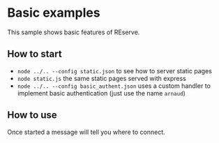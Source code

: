 # Basic examples

This sample shows basic features of REserve.

## How to start

* `node ../.. --config static.json` to see how to server static pages
* `node static.js` the same static pages served with express
* `node ../.. --config basic_authent.json` uses a custom handler to implement basic authentication (just use the name `arnaud`)

## How to use

Once started a message will tell you where to connect.